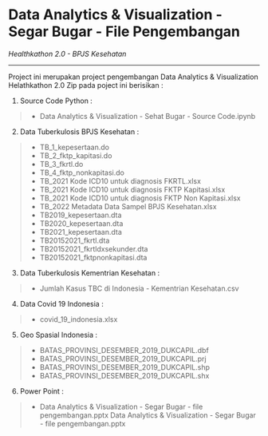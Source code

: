 # Data Analytics & Visualization - Segar Bugar - File Pengembangan
*Healthkathon 2.0 - BPJS Kesehatan*

---
Project ini merupakan project pengembangan Data Analytics & Visualization Helathkathon 2.0
Zip pada poject ini berisikan :
1. Source Code Python :
> - Data Analytics & Visualization - Sehat Bugar - Source Code.ipynb
2. Data Tuberkulosis BPJS Kesehatan :
> - TB_1_kepesertaan.do
> - TB_2_fktp_kapitasi.do
> - TB_3_fkrtl.do
> - TB_4_fktp_nonkapitasi.do
> - TB_2021 Kode ICD10 untuk diagnosis FKRTL.xlsx
> - TB_2021 Kode ICD10 untuk diagnosis FKTP Kapitasi.xlsx
> - TB_2021 Kode ICD10 untuk diagnosis FKTP Non Kapitasi.xlsx
> - TB_2022 Metadata Data Sampel BPJS Kesehatan.xlsx
> - TB2019_kepesertaan.dta
> - TB2020_kepesertaan.dta
> - TB2021_kepesertaan.dta
> - TB20152021_fkrtl.dta
> - TB20152021_fkrtldxsekunder.dta
> - TB20152021_fktpnonkapitasi.dta
3.  Data Tuberkulosis Kementrian Kesehatan :
> - Jumlah Kasus TBC di Indonesia - Kementrian Kesehatan.csv
4.  Data Covid 19 Indonesia :
> - covid_19_indonesia.xlsx
5.  Geo Spasial Indonesia :
> - BATAS_PROVINSI_DESEMBER_2019_DUKCAPIL.dbf
> - BATAS_PROVINSI_DESEMBER_2019_DUKCAPIL.prj
> - BATAS_PROVINSI_DESEMBER_2019_DUKCAPIL.shp
> - BATAS_PROVINSI_DESEMBER_2019_DUKCAPIL.shx
6. Power Point :
> - Data Analytics & Visualization - Segar Bugar - file pengembangan.pptx
> Data Analytics & Visualization - Segar Bugar - file pengembangan.pptx
